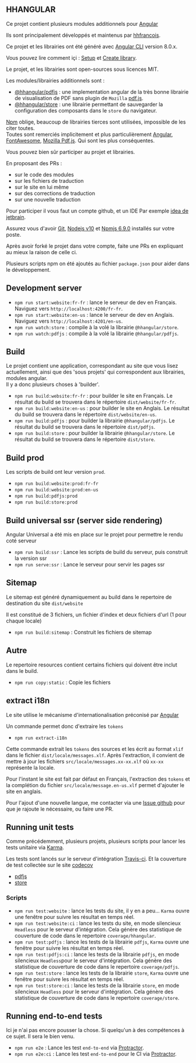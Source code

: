 ## HHANGULAR

Ce projet contient plusieurs modules additionnels pour [Angular](https://angular.io)

Ils sont principalement développés et maintenus par [hhfrancois](https://github.com/hhfrancois).

Ce projet et les librairies ont été généré avec [Angular CLI](https://github.com/angular/angular-cli) version 8.0.x.

Vous pouvez lire comment içi : [Setup](https://angular.io/guide/setup-local) et [Create library](https://angular.io/guide/creating-libraries).

Le projet, et les librairies sont open-sources sous licences MIT.

Les modules/librairies additionnels sont :
 - [@hhangular/pdfjs](pdfjs) : une implementation angular de la très bonne librairie de visualisation de PDF sans plugin de `Mozilla` [pdf.js](https://mozilla.github.io/pdf.js/). 
 - [@hhangular/store](store) : une librairie permettant de sauvegarder la configuration des composants dans le `store` du navigateur.

[Npm](https://docs.npmjs.com) oblige, beaucoup de librairies tierces sont utilisées, impossible de les citer toutes.   
Toutes sont remerciés implicitement et plus particulièrement [Angular](https://angular.io), [FontAwesome](https://fontawesome.com/), [Mozilla Pdf.js](https://mozilla.github.io/pdf.js/).
Qui sont les plus conséquentes.

Vous pouvez bien sûr participer au projet et librairies.

 En proposant des PRs : 
  - sur le code des modules
  - sur les fichiers de traduction
  - sur le site en lui même
  - sur des corrections de traduction
  - sur une nouvelle traduction
 
Pour participer il vous faut un compte github, et un IDE Par exemple [idea de jetbrain](https://www.jetbrains.com/idea/?hhangular.hhdev.fr).

Assurez vous d'avoir [Git](https://git-scm.com/downloads),  [Nodejs v10](https://nodejs.org/en/download/) et [Npmjs 6.9.0](https://docs.npmjs.com/downloading-and-installing-node-js-and-npm) installés sur votre poste.   

Après avoir forké le projet dans votre compte, faite une PRs en expliquant au mieux la raison de celle ci.
 
Plusieurs scripts npm on été ajoutés au fichier `package.json` pour aider dans le développement.

## Development server


 - `npm run start:website:fr-fr` : lance le serveur de dev en Français. Naviguez vers `http://localhost:4200/fr-fr`.
 - `npm run start:website:en-us` : lance le serveur de dev en Anglais. Naviguez vers `http://localhost:4201/en-us`.
 - `npm run watch:store` : compile à la volé la librairie `@hhangular/store`.
 - `npm run watch:pdfjs` : compile à la volé la librairie `@hhangular/pdfjs`.
 
## Build

Le projet contient une application, correspondant au site que vous lisez actuellement, 
ainsi que des 'sous projets' qui correspondent aux librairies, modules angular.   
Il y a donc plusieurs choses à 'builder'.

 - `npm run build:website:fr-fr` : pour builder le site en Français. Le résultat du build se trouvera dans le répertoire `dist/website/fr-fr`.
 - `npm run build:website:en-us` : pour builder le site en Anglais. Le résultat du build se trouvera dans le répertoire `dist/website/en-us`.
 - `npm run build:pdfjs` : pour builder la librairie `@hhangular/pdfjs`. Le résultat du build se trouvera dans le répertoire `dist/pdfjs`.
 - `npm run build:store` : pour builder la librairie `@hhangular/store`. Le résultat du build se trouvera dans le répertoire `dist/store`.

## Build prod

Les scripts de build ont leur version `prod`.

 - `npm run build:website:prod:fr-fr`
 - `npm run build:website:prod:en-us`
 - `npm run build:pdfjs:prod`
 - `npm run build:store:prod`

## Build universal ssr (server side rendering)

Angular Universal a été mis en place sur le projet pour permettre le rendu coté serveur

 - `npm run build:ssr` : Lance les scripts de build du serveur, puis construit la version ssr
 - `npm run serve:ssr` : Lance le serveur pour servir les pages ssr

## Sitemap

Le sitemap est généré dynamiquement au build dans le repertoire de destination du site `dist/website`

Il est constitué de 3 fichiers, un fichier d'index et deux fichiers d'url (1 pour chaque locale)

 - `npm run build:sitemap` : Construit les fichiers de sitemap

## Autre

Le repertoire resources contient certains fichiers qui doivent être inclut dans le build. 

 - `npm run copy:static` : Copie les fichiers

## extract i18n

Le site utilise le mécanisme d'internationalisation préconisé par [Angular](https://angular.io/guide/i18n)

Un commande permet donc d'extraire les `tokens`

 - `npm run extract-i18n`
 
Cette commande extrait les `tokens` des sources et les écrit au format `xlif` dans le fichier `dist/locale/messages.xlf`.
Après l'extraction, il convient de mettre à jour les fichiers `src/locale/messages.xx-xx.xlf` où `xx-xx` représente la locale.

Pour l'instant le site est fait par défaut en Français, 
l'extraction des `tokens` et la complétion du fichier `src/locale/message.en-us.xlf` permet d'ajouter le site en anglais.

Pour l'ajout d'une nouvelle langue, me contacter via une [Issue github](https://github.com/hhangular/hhangular/issues) pour que je rajoute le nécessaire, ou faire une PR.

## Running unit tests

Comme précédemment, plusieurs projets, plusieurs scripts pour lancer les tests unitaire via [Karma](https://karma-runner.github.io).

Les tests sont lancés sur le serveur d'intégration [Travis-ci](https://travis-ci.org/hhangular/hhangular).
Et la couverture de test collectée sur le site [codecov](https://codecov.io)
 - [pdfjs](https://codecov.io/gh/hhangular/hhangular/branch/pdfjs)
 - [store](https://codecov.io/gh/hhangular/hhangular/branch/store)
 
### Scripts 

 - `npm run test:website` : lance les tests du site, il y en a peu... `Karma` ouvre une fenêtre pour suivre les résultat en temps réel.
 - `npm run test:website:ci` : lance les tests du site, en mode silencieux `Headless` pour le serveur d'intégration. 
Cela génère des statistique de couverture de code dans le repertoire `coverage/hhangular`.
 - `npm run test:pdfjs` : lance les tests de la librairie `pdfjs`, `Karma` ouvre une fenêtre pour suivre les résultat en temps réel.
 - `npm run test:pdfjs:ci` : lance les tests de la librairie `pdfjs`, en mode silencieux `Headless`pour le serveur d'intégration. 
Cela génère des statistique de couverture de code dans le repertoire `coverage/pdfjs`.
 - `npm run test:store` : lance les tests de la librairie `store`, `Karma` ouvre une fenêtre pour suivre les résultat en temps réel.
 - `npm run test:store:ci` : lance les tests de la librairie `store`, en mode silencieux `Headless` pour le serveur d'intégration. 
Cela génère des statistique de couverture de code dans le repertoire `coverage/store`.
  
## Running end-to-end tests

Ici je n'ai pas encore pousser la chose. Si quelqu'un à des compétences à ce sujet. Il sera le bien venu.

 - `npm run e2e` : Lance les test `end-to-end` via [Protractor](http://www.protractortest.org/).
 - `npm run e2e:ci` : Lance les test `end-to-end` pour le CI via [Protractor](http://www.protractortest.org/).

